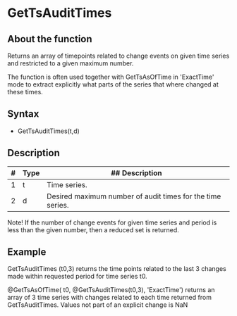 # **GetTsAuditTimes**
## About the function
Returns an array of timepoints related to change events on given time series and
restricted to a given maximum number.

The function is often used together with GetTsAsOfTime in 'ExactTime' mode to
extract explicitly what parts of the series that where changed at these times.

## Syntax
- GetTsAuditTimes(t,d)

## Description

| # | Type | ## Description |
|---|---|---|
| 1 | t | Time series. |
| 2 | d | Desired maximum number of audit times for the time series. |

Note! If the number of change events for given time series and period is less
than the given number, then a reduced set is returned.

## Example
GetTsAuditTimes (t0,3) returns the time points related to the last 3 changes
made within requested period for time series t0.

@GetTsAsOfTime( t0, @GetTsAuditTimes(t0,3), 'ExactTime') returns an array of 3
time series with changes related to each time returned from GetTsAuditTimes.
Values not part of an explicit change is NaN
